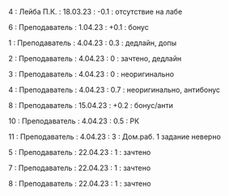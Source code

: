4 : Лейба П.К. : 18.03.23 : -0.1 : отсутствие на лабе

6 : Преподаватель : 1.04.23 : +0.1 : бонус

1 : Преподаватель : 4.04.23 : 0.3 : дедлайн, допы

2 : Преподаватель : 4.04.23 : 0 : зачтено, дедлайн

3 : Преподаватель : 4.04.23 : 0 : неоригинально

4 : Преподаватель : 4.04.23 : 0.7 : неоригинально, антибонус

8 : Преподаватель : 15.04.23 : +0.2 : бонус/анти

10 : Преподаватель : 4.04.23 : 0.5 : РК

11 : Преподаватель : 4.04.23 : 3 : Дом.раб. 1 задание неверно

5 : Преподаватель : 22.04.23 : 1 : зачтено

7 : Преподаватель : 22.04.23 : 1 : зачтено

8 : Преподаватель : 22.04.23 : 1 : зачтено


